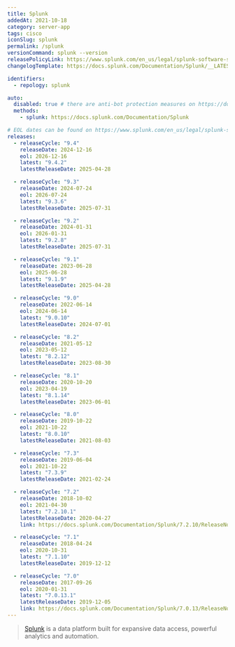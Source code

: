 ```yaml
---
title: Splunk
addedAt: 2021-10-18
category: server-app
tags: cisco
iconSlug: splunk
permalink: /splunk
versionCommand: splunk --version
releasePolicyLink: https://www.splunk.com/en_us/legal/splunk-software-support-policy.html
changelogTemplate: https://docs.splunk.com/Documentation/Splunk/__LATEST__/ReleaseNotes/MeetSplunk

identifiers:
  - repology: splunk

auto:
  disabled: true # there are anti-bot protection measures on https://docs.splunk.com
  methods:
    - splunk: https://docs.splunk.com/Documentation/Splunk

# EOL dates can be found on https://www.splunk.com/en_us/legal/splunk-software-support-policy.html.
releases:
  - releaseCycle: "9.4"
    releaseDate: 2024-12-16
    eol: 2026-12-16
    latest: "9.4.2"
    latestReleaseDate: 2025-04-28

  - releaseCycle: "9.3"
    releaseDate: 2024-07-24
    eol: 2026-07-24
    latest: "9.3.6"
    latestReleaseDate: 2025-07-31

  - releaseCycle: "9.2"
    releaseDate: 2024-01-31
    eol: 2026-01-31
    latest: "9.2.8"
    latestReleaseDate: 2025-07-31

  - releaseCycle: "9.1"
    releaseDate: 2023-06-28
    eol: 2025-06-28
    latest: "9.1.9"
    latestReleaseDate: 2025-04-28

  - releaseCycle: "9.0"
    releaseDate: 2022-06-14
    eol: 2024-06-14
    latest: "9.0.10"
    latestReleaseDate: 2024-07-01

  - releaseCycle: "8.2"
    releaseDate: 2021-05-12
    eol: 2023-05-12
    latest: "8.2.12"
    latestReleaseDate: 2023-08-30

  - releaseCycle: "8.1"
    releaseDate: 2020-10-20
    eol: 2023-04-19
    latest: "8.1.14"
    latestReleaseDate: 2023-06-01

  - releaseCycle: "8.0"
    releaseDate: 2019-10-22
    eol: 2021-10-22
    latest: "8.0.10"
    latestReleaseDate: 2021-08-03

  - releaseCycle: "7.3"
    releaseDate: 2019-06-04
    eol: 2021-10-22
    latest: "7.3.9"
    latestReleaseDate: 2021-02-24

  - releaseCycle: "7.2"
    releaseDate: 2018-10-02
    eol: 2021-04-30
    latest: "7.2.10.1"
    latestReleaseDate: 2020-04-27
    link: https://docs.splunk.com/Documentation/Splunk/7.2.10/ReleaseNotes/MeetSplunk

  - releaseCycle: "7.1"
    releaseDate: 2018-04-24
    eol: 2020-10-31
    latest: "7.1.10"
    latestReleaseDate: 2019-12-12

  - releaseCycle: "7.0"
    releaseDate: 2017-09-26
    eol: 2020-01-31
    latest: "7.0.13.1"
    latestReleaseDate: 2019-12-05
    link: https://docs.splunk.com/Documentation/Splunk/7.0.13/ReleaseNotes/MeetSplunk
---
```


> [Splunk](https://www.splunk.com/) is a data platform built for expansive data access, powerful
> analytics and automation.
